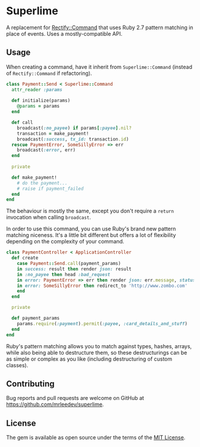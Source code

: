 # Superlime

A replacement for [Rectify::Command](https://github.com/andypike/rectify#commands) that uses Ruby 2.7 pattern matching in place of events.
Uses a mostly-compatible API.

## Usage

When creating a command, have it inherit from `Superlime::Command` (instead of `Rectify::Command` if refactoring).

```ruby
class Payment::Send < Superlime::Command
  attr_reader :params
  
  def initialize(params)
    @params = params
  end

  def call
    broadcast(:no_payee) if params[:payee].nil?
    transaction = make_payment!
    broadcast(:success, tx_id: transaction.id)
  rescue PaymentError, SomeSillyError => err
    broadcast(:error, err)    
  end
  
  private 

  def make_payment!
    # do the payment...
    # raise if payment_failed 
  end 
end
```

The behaviour is mostly the same, except you don't require a `return` invocation when calling `broadcast`.

In order to use this command, you can use Ruby's brand new pattern matching niceness. It's a little bit different but
offers a lot of flexibility depending on the complexity of your command.

```ruby
class PaymentController < ApplicationController
  def create
    case Payment::Send.call(payment_params)
    in success: result then render json: result
    in :no_payee then head :bad_request
    in error: PaymentError => err then render json: err.message, status: :internal_server_error
    in error: SomeSillyError then redirect_to 'http://www.zombo.com'
    end
  end

  private

  def payment_params
    params.require(:payment).permit(:payee, :card_details_and_stuff)
  end
end
```

Ruby's pattern matching allows you to match against types, hashes, arrays, while also being able to destructure them,
so these destructurings can be as simple or complex as you like (including destructuring of custom classes).

## Contributing

Bug reports and pull requests are welcome on GitHub at https://github.com/mrleedev/superlime.

## License

The gem is available as open source under the terms of the [MIT License](https://opensource.org/licenses/MIT).
